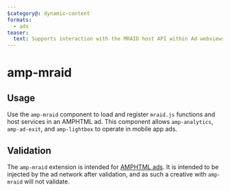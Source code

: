 ```yaml
---
$category@: dynamic-content
formats:
  - ads
teaser:
  text: Supports interaction with the MRAID host API within Ad webviews in mobile apps
---
```


<!--
Copyright 2018 The AMP HTML Authors. All Rights Reserved.

Licensed under the Apache License, Version 2.0 (the "License");
you may not use this file except in compliance with the License.
You may obtain a copy of the License at

      http://www.apache.org/licenses/LICENSE-2.0

Unless required by applicable law or agreed to in writing, software
distributed under the License is distributed on an "AS-IS" BASIS,
WITHOUT WARRANTIES OR CONDITIONS OF ANY KIND, either express or implied.
See the License for the specific language governing permissions and
limitations under the License.
-->

# amp-mraid

## Usage

Use the `amp-mraid` component to load and register `mraid.js` functions and host services in an AMPHTML ad. This component allows
`amp-analytics`, `amp-ad-exit`, and `amp-lightbox` to operate in mobile app ads.

## Validation

The `amp-mraid` extension is intended for [AMPHTML
ads](https://amp.dev/documentation/guides-and-tutorials/learn/intro-to-amphtml-ads). It is intended to be
injected by the ad network after validation, and as such a creative with
`amp-mraid` will not validate.
